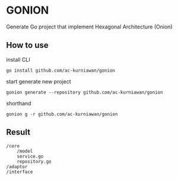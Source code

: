 # GONION

Generate Go project that implement Hexagonal Architecture (Onion)

## How to use

install CLI
```shell
go install github.com/ac-kurniawan/gonion
```

start generate new project
```shell
gonion generate --repository github.com/ac-kurniawan/gonion
```

shorthand
```shell
gonion g -r github.com/ac-kurniawan/gonion
```

## Result
```
/core
    /model
    service.go
    repository.go
/adaptor
/interface
```